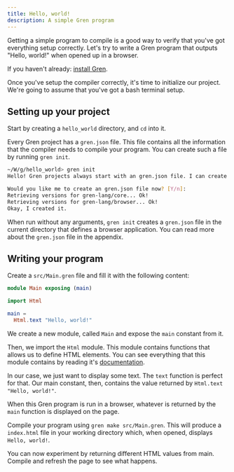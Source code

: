 ```yaml
---
title: Hello, world!
description: A simple Gren program
---
```


Getting a simple program to compile is a good way to verify that you've got everything setup correctly. Let's try to write a Gren program that outputs "Hello, world!" when opened up in a browser.

If you haven't already: [install Gren](/install).

Once you've setup the compiler correctly, it's time to initialize our project. We're going to assume that you've got a bash terminal setup.

## Setting up your project

Start by creating a `hello_world` directory, and `cd` into it.

Every Gren project has a `gren.json` file. This file contains all the information that the compiler needs to compile your program. You can create such a file by running `gren init`.

```sh
~/W/g/hello_world> gren init
Hello! Gren projects always start with an gren.json file. I can create them!

Would you like me to create an gren.json file now? [Y/n]:
Retrieving versions for gren-lang/core... Ok!
Retrieving versions for gren-lang/browser... Ok!
Okay, I created it.
```

When run without any arguments, `gren init` creates a `gren.json` file in the current directory that defines a browser application. You can read more about the `gren.json` file in the appendix.

## Writing your program

Create a `src/Main.gren` file and fill it with the following content:

```elm
module Main exposing (main)

import Html

main =
  Html.text "Hello, world!"
```

We create a new module, called `Main` and expose the `main` constant from it.

Then, we import the `Html` module. This module contains functions that allows us to define HTML elements. You can see everything that this module contains by reading it's [documentation](https://packages.gren-lang.org/package/gren-lang/browser/version/2.0.0/module/Html).

In our case, we just want to display some text. The `text` function is perfect for that. Our main constant, then, contains the value returned by `Html.text "Hello, world!"`.

When this Gren program is run in a browser, whatever is returned by the `main` function is displayed on the page.

Compile your program using `gren make src/Main.gren`. This will produce a `index.html` file in your working directory which, when opened, displays `Hello, world!`.

You can now experiment by returning different HTML values from main. Compile and refresh the page to see what happens.

